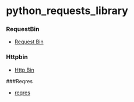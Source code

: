 # python_requests_library

### RequestBin
- [Request Bin](https://pipedream.com/requestbin)

### Httpbin
- [Http Bin](https://httpbin.org/)

###Reqres
- [reqres](https://reqres.in/)

